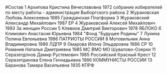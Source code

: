 #Состав
1 Архипова Кристина Вячеславовна 1972 собрание избирателей по месту работы - администрация Выборгского района
2 Жураковская Любовь Алексеевна 1985 Гражданская Платформа
3 Жураковский Александр Михайлович 1987 ЕР
4 Жураковский Алексей Михайлович 1993 За женщин России
5 Клевиов Дмитрий Викторович 1978 ЯБЛОКО
6 Климович Анастасия Юрьевна 1984 \"Фонд \"Будущее Родины\"
7 Лукина Полина Евгеньевна 1986 ПАТРИОТЫ РОССИИ
8 Мотовильник Анна Владимировна 1986 ЛДПР
9 Омарова Илона Эльдаровна 1986 СР
10 Романив Наталья Дмитриевна 1985 МС ВМО МО Шувалово-Озерки
11 Серазетдпнов Дамир Рустемович 1985 Российский Красный Крест
12 Серазетдинова Елена Геннадьевна 1986 КОММУНИСТЫ РОССИИ
13 Баранова Тамара Васильевна 1935 КПРФ
